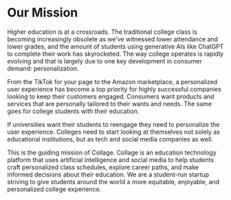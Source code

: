 # Our Mission

Higher education is at a crossroads. The traditional college class is becoming increasingly obsolete as we’ve witnessed lower attendance and lower grades, and the amount of students using generative AIs like ChatGPT to complete their work has skyrocketed. The way college operates is rapidly evolving and that is largely due to one key development in consumer demand: personalization.

From the TikTok for your page to the Amazon marketplace, a personalized user experience has become a top priority for highly successful companies looking to keep their customers engaged. Consumers want products and services that are personally tailored to their wants and needs. The same goes for college students with their education.

If universities want their students to reengage they need to personalize the user experience. Colleges need to start looking at themselves not solely as educational institutions, but as tech and social media companies as well.

This is the guiding mission of Collage. Collage is an education technology platform that uses artificial intelligence and social media to help students craft personalized class schedules, explore career paths, and make informed decisions about their education. We are a student-run startup striving to give students around the world a more equitable, enjoyable, and personalized college experience.
